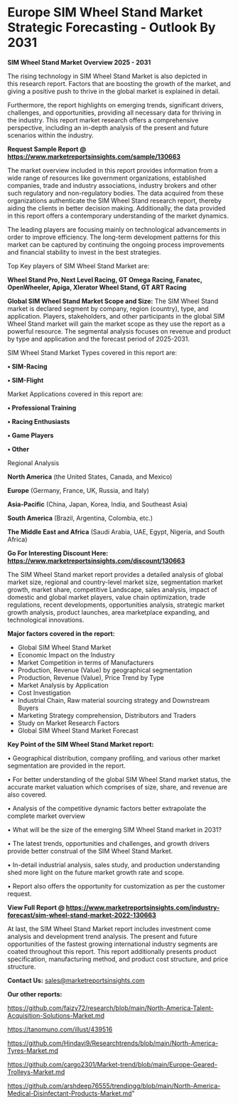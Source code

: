  # Europe SIM Wheel Stand Market Strategic Forecasting - Outlook By 2031

<Strong> SIM Wheel Stand Market Overview 2025 - 2031</strong>

The rising technology in SIM Wheel Stand Market is also depicted in this research report. Factors that are boosting the growth of the market, and giving a positive push to thrive in the global market is explained in detail.

Furthermore, the report highlights on emerging trends, significant drivers, challenges, and opportunities, providing all necessary data for thriving in the industry. This report market research offers a comprehensive perspective, including an in-depth analysis of the present and future scenarios within the industry.

<strong>Request Sample Report @ <a href=https://www.marketreportsinsights.com/sample/130663>https://www.marketreportsinsights.com/sample/130663</a></strong>

The market overview included in this report provides information from a wide range of resources like government organizations, established companies, trade and industry associations, industry brokers and other such regulatory and non-regulatory bodies. The data acquired from these organizations authenticate the SIM Wheel Stand research report, thereby aiding the clients in better decision making. Additionally, the data provided in this report offers a contemporary understanding of the market dynamics.

The leading players are focusing mainly on technological advancements in order to improve efficiency. The long-term development patterns for this market can be captured by continuing the ongoing process improvements and financial stability to invest in the best strategies.

Top Key players of SIM Wheel Stand Market are:

<strong>Wheel Stand Pro, Next Level Racing, GT Omega Racing, Fanatec, OpenWheeler, Apiga, Xlerator Wheel Stand, GT ART Racing</strong>

<strong><b>Global SIM Wheel Stand Market Scope and Size:</b></strong>
The SIM Wheel Stand market is declared segment by company, region (country), type, and application. Players, stakeholders, and other participants in the global SIM Wheel Stand market will gain the market scope as they use the report as a powerful resource. The segmental analysis focuses on revenue and product by type and application and the forecast period of 2025-2031.

SIM Wheel Stand Market Types covered in this report are:

<strong>• SIM-Racing

• SIM-Flight</strong>

Market Applications covered in this report are:

<strong>• Professional Training

• Racing Enthusiasts

• Game Players

• Other</strong> 

Regional Analysis

<strong>North America</strong> (the United States, Canada, and Mexico)

<strong>Europe</strong> (Germany, France, UK, Russia, and Italy)

<strong>Asia-Pacific</strong> (China, Japan, Korea, India, and Southeast Asia)

<strong>South America</strong> (Brazil, Argentina, Colombia, etc.)

<strong>The Middle East and Africa</strong> (Saudi Arabia, UAE, Egypt, Nigeria, and South Africa)

<strong>Go For Interesting Discount Here: <a href=https://www.marketreportsinsights.com/discount/130663>https://www.marketreportsinsights.com/discount/130663</a></strong>

The SIM Wheel Stand market report provides a detailed analysis of global market size, regional and country-level market size, segmentation market growth, market share, competitive Landscape, sales analysis, impact of domestic and global market players, value chain optimization, trade regulations, recent developments, opportunities analysis, strategic market growth analysis, product launches, area marketplace expanding, and technological innovations.

<strong><b>Major factors covered in the report:</b></strong>
<ul>
  <li>Global SIM Wheel Stand Market </li>
  <li>Economic Impact on the Industry</li>
  <li>Market Competition in terms of Manufacturers</li>
  <li>Production, Revenue (Value) by geographical segmentation</li>
  <li>Production, Revenue (Value), Price Trend by Type</li>
  <li>Market Analysis by Application</li>
  <li>Cost Investigation</li>
  <li>Industrial Chain, Raw material sourcing strategy and Downstream Buyers</li>
  <li>Marketing Strategy comprehension, Distributors and Traders</li>
  <li>Study on Market Research Factors</li>
  <li>Global SIM Wheel Stand Market Forecast</li>
</ul>

<strong><b>Key Point of the SIM Wheel Stand Market report:</b></strong>

• Geographical distribution, company profiling, and various other market segmentation are provided in the report.

• For better understanding of the global SIM Wheel Stand market status, the accurate market valuation which comprises of size, share, and revenue are also covered.

• Analysis of the competitive dynamic factors better extrapolate the complete market overview

• What will be the size of the emerging SIM Wheel Stand market in 2031?

• The latest trends, opportunities and challenges, and growth drivers provide better construal of the SIM Wheel Stand Market.

• In-detail industrial analysis, sales study, and production understanding shed more light on the future market growth rate and scope.

• Report also offers the opportunity for customization as per the customer request.

<strong><b>View Full Report @ <a href=https://www.marketreportsinsights.com/industry-forecast/sim-wheel-stand-market-2022-130663>https://www.marketreportsinsights.com/industry-forecast/sim-wheel-stand-market-2022-130663</a></b></strong>


At last, the SIM Wheel Stand Market report includes investment come analysis and development trend analysis. The present and future opportunities of the fastest growing international industry segments are coated throughout this report. This report additionally presents product specification, manufacturing method, and product cost structure, and price structure.

<strong>Contact Us:</strong>
sales@marketreportsinsights.com

<strong>Our other reports:</strong>

<a href=https://github.com/faizy72/research/blob/main/North-America-Talent-Acquisition-Solutions-Market.md>https://github.com/faizy72/research/blob/main/North-America-Talent-Acquisition-Solutions-Market.md</a>

<a href=https://tanomuno.com/illust/439516>https://tanomuno.com/illust/439516</a>

<a href=https://github.com/Hindavi9/Researchtrends/blob/main/North-America-Tyres-Market.md>https://github.com/Hindavi9/Researchtrends/blob/main/North-America-Tyres-Market.md</a>

<a href=https://github.com/cargo2301/Market-trend/blob/main/Europe-Geared-Trolleys-Market.md>https://github.com/cargo2301/Market-trend/blob/main/Europe-Geared-Trolleys-Market.md</a>

<a href=https://github.com/arshdeep76555/trendingg/blob/main/North-America-Medical-Disinfectant-Products-Market.md>https://github.com/arshdeep76555/trendingg/blob/main/North-America-Medical-Disinfectant-Products-Market.md</a>"
